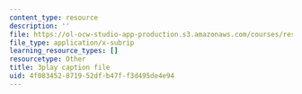 ```yaml
---
content_type: resource
description: ''
file: https://ol-ocw-studio-app-production.s3.amazonaws.com/courses/res-18-009-learn-differential-equations-up-close-with-gilbert-strang-and-cleve-moler-fall-2015/4f083452871952dfb47ff3d495de4e94_9RJml41PFnc.vtt
file_type: application/x-subrip
learning_resource_types: []
resourcetype: Other
title: 3play caption file
uid: 4f083452-8719-52df-b47f-f3d495de4e94
---
```

